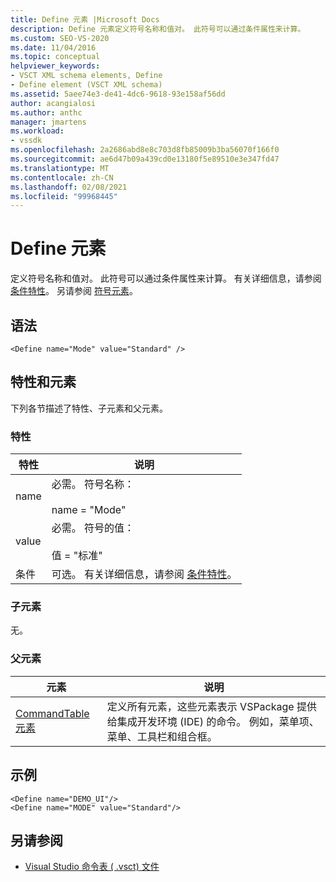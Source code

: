 ```yaml
---
title: Define 元素 |Microsoft Docs
description: Define 元素定义符号名称和值对。 此符号可以通过条件属性来计算。
ms.custom: SEO-VS-2020
ms.date: 11/04/2016
ms.topic: conceptual
helpviewer_keywords:
- VSCT XML schema elements, Define
- Define element (VSCT XML schema)
ms.assetid: 5aee74e3-de41-4dc6-9618-93e158af56dd
author: acangialosi
ms.author: anthc
manager: jmartens
ms.workload:
- vssdk
ms.openlocfilehash: 2a2686abd8e8c703d8fb85009b3ba56070f166f0
ms.sourcegitcommit: ae6d47b09a439cd0e13180f5e89510e3e347fd47
ms.translationtype: MT
ms.contentlocale: zh-CN
ms.lasthandoff: 02/08/2021
ms.locfileid: "99968445"
---
```

# <a name="define-element"></a>Define 元素
定义符号名称和值对。 此符号可以通过条件属性来计算。 有关详细信息，请参阅 [条件特性](../extensibility/vsct-xml-schema-conditional-attributes.md)。 另请参阅 [符号元素](../extensibility/symbols-element.md)。

## <a name="syntax"></a>语法

```
<Define name="Mode" value="Standard" />
```

## <a name="attributes-and-elements"></a>特性和元素
 下列各节描述了特性、子元素和父元素。

### <a name="attributes"></a>特性

|特性|说明|
|---------------|-----------------|
|name|必需。 符号名称：<br /><br /> name = "Mode"|
|value|必需。 符号的值：<br /><br /> 值 = "标准"|
|条件|可选。 有关详细信息，请参阅 [条件特性](../extensibility/vsct-xml-schema-conditional-attributes.md)。|

### <a name="child-elements"></a>子元素
 无。

### <a name="parent-elements"></a>父元素

|元素|说明|
|-------------|-----------------|
|[CommandTable 元素](../extensibility/commandtable-element.md)|定义所有元素，这些元素表示 VSPackage 提供给集成开发环境 (IDE) 的命令。 例如，菜单项、菜单、工具栏和组合框。|

## <a name="example"></a>示例

```
<Define name="DEMO_UI"/>
<Define name="MODE" value="Standard"/>
```

## <a name="see-also"></a>另请参阅
- [Visual Studio 命令表 ( .vsct) 文件](../extensibility/internals/visual-studio-command-table-dot-vsct-files.md)

